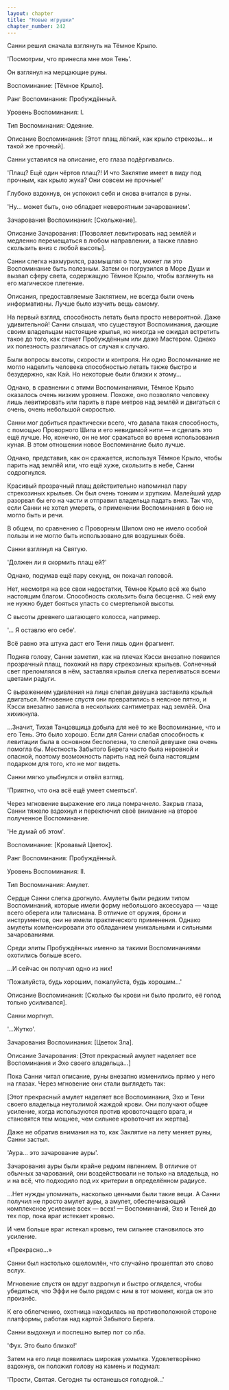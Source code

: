 ```yaml
---
layout: chapter
title: "Новые игрушки"
chapter_number: 242
---
```


Санни решил сначала взглянуть на Тёмное Крыло.

'Посмотрим, что принесла мне моя Тень'.

Он взглянул на мерцающие руны.

Воспоминание: [Тёмное Крыло].

Ранг Воспоминания: Пробуждённый.

Уровень Воспоминания: I.

Тип Воспоминания: Одеяние.

Описание Воспоминания: [Этот плащ лёгкий, как крыло стрекозы... и такой же прочный].

Санни уставился на описание, его глаза подёргивались.

'Плащ? Ещё один чёртов плащ?! И что Заклятие имеет в виду под прочным, как крыло жука? Они совсем не прочные!'

Глубоко вздохнув, он успокоил себя и снова вчитался в руны.

'Ну... может быть, оно обладает невероятным зачарованием'.

Зачарования Воспоминания: [Скольжение].

Описание Зачарования: [Позволяет левитировать над землёй и медленно перемещаться в любом направлении, а также плавно скользить вниз с любой высоты].

Санни слегка нахмурился, размышляя о том, может ли это Воспоминание быть полезным. Затем он погрузился в Море Души и вызвал сферу света, содержащую Тёмное Крыло, чтобы взглянуть на его магическое плетение.

Описания, предоставляемые Заклятием, не всегда были очень информативны. Лучше было изучить вещь самому.

На первый взгляд, способность летать была просто невероятной. Даже удивительной! Санни слышал, что существуют Воспоминания, дающие своим владельцам настоящие крылья, но никогда не ожидал встретить такое до того, как станет Пробуждённым или даже Мастером. Однако их полезность различалась от случая к случаю.

Были вопросы высоты, скорости и контроля. Ни одно Воспоминание не могло наделить человека способностью летать также быстро и безудержно, как Кай. Но некоторые были близки к этому...

Однако, в сравнении с этими Воспоминаниями, Тёмное Крыло оказалось очень низким уровнем. Похоже, оно позволяло человеку лишь левитировать или парить в паре метров над землёй и двигаться с очень, очень небольшой скоростью.

Санни мог добиться практически всего, что давала такая способность, с помощью Проворного Шипа и его невидимой нити — и сделать это ещё лучше. Но, конечно, он не мог сражаться во время использования куная. В этом отношении новое Воспоминание было лучше.

Однако, представив, как он сражается, используя Тёмное Крыло, чтобы парить над землёй или, что ещё хуже, скользить в небе, Санни содрогнулся.

Красивый прозрачный плащ действительно напоминал пару стрекозиных крыльев. Он был очень тонким и хрупким. Малейший удар разорвал бы его на части и отправил владельца падать вниз. Так что, если Санни не хотел умереть, о применении Воспоминания в бою не могло быть и речи.

В общем, по сравнению с Проворным Шипом оно не имело особой пользы и не могло быть использовано для воздушных боёв.

Санни взглянул на Святую.

'Должен ли я скормить плащ ей?'

Однако, подумав ещё пару секунд, он покачал головой.

Нет, несмотря на все свои недостатки, Тёмное Крыло всё же было настоящим благом. Способность скользить была бесценна. С ней ему не нужно будет бояться упасть со смертельной высоты.

С высоты древнего шагающего колосса, например.

'... Я оставлю его себе'.

Всё равно эта штука даст его Тени лишь один фрагмент.

Подняв голову, Санни заметил, как на плечах Кэсси внезапно появился прозрачный плащ, похожий на пару стрекозиных крыльев. Солнечный свет преломлялся в нём, заставляя крылья слегка переливаться всеми цветами радуги.

С выражением удивления на лице слепая девушка заставила крылья двигаться. Мгновение спустя они превратились в неясное пятно, и Кэсси внезапно зависла в нескольких сантиметрах над землёй. Она хихикнула.

...Значит, Тихая Танцовщица добыла для неё то же Воспоминание, что и его Тень. Это было хорошо. Если для Санни слабая способность к левитации была в основном бесполезна, то слепой девушке она очень помогла бы. Местность Забытого Берега часто была неровной и опасной, поэтому возможность парить над ней была настоящим подарком для того, кто не мог видеть.

Санни мягко улыбнулся и отвёл взгляд.

'Приятно, что она всё ещё умеет смеяться'.

Через мгновение выражение его лица помрачнело. Закрыв глаза, Санни тяжело вздохнул и переключил своё внимание на второе полученное Воспоминание.

'Не думай об этом'.

Воспоминание: [Кровавый Цветок].

Ранг Воспоминания: Пробуждённый.

Уровень Воспоминания: II.

Тип Воспоминания: Амулет.

Сердце Санни слегка дрогнуло. Амулеты были редким типом Воспоминаний, которые имели форму небольшого аксессуара — чаще всего оберега или талисмана. В отличие от оружия, брони и инструментов, они не имели практического применения. Однако амулеты компенсировали это обладанием уникальными и сильными зачарованиями.

Среди элиты Пробуждённых именно за такими Воспоминаниями охотились больше всего.

...И сейчас он получил одно из них!

'Пожалуйста, будь хорошим, пожалуйста, будь хорошим...'

Описание Воспоминания: [Сколько бы крови ни было пролито, её голод только усиливался].

Санни моргнул.

'...Жутко'.

Зачарования Воспоминания: [Цветок Зла].

Описание Зачарования: [Этот прекрасный амулет наделяет все Воспоминания и Эхо своего владельца...]

Пока Санни читал описание, руны внезапно изменились прямо у него на глазах. Через мгновение они стали выглядеть так:

[Этот прекрасный амулет наделяет все Воспоминания, Эхо и Тени своего владельца неутолимой жаждой крови. Они получают общее усиление, когда используются против кровоточащего врага, и становятся тем мощнее, чем сильнее кровоточит их жертва].

Даже не обратив внимания на то, как Заклятие на лету меняет руны, Санни застыл.

'Аура... это зачарование ауры'.

Зачарования ауры были крайне редким явлением. В отличие от обычных зачарований, они воздействовали не только на владельца, но и на всё, что подходило под их критерии в определённом радиусе.

...Нет нужды упоминать, насколько ценными были такие вещи. А Санни получил не просто амулет ауры, а амулет, обеспечивающий комплексное усиление всех — всех! — Воспоминаний, Эхо и Теней до тех пор, пока враг истекает кровью.

И чем больше враг истекал кровью, тем сильнее становилось это усиление.

«Прекрасно...»

Санни был настолько ошеломлён, что случайно прошептал это слово вслух.

Мгновение спустя он вдруг вздрогнул и быстро огляделся, чтобы убедиться, что Эффи не было рядом с ним в тот момент, когда он это произнёс.

К его облегчению, охотница находилась на противоположной стороне платформы, работая над картой Забытого Берега.

Санни выдохнул и поспешно вытер пот со лба.

'Фух. Это было близко!'

Затем на его лице появилась широкая ухмылка. Удовлетворённо вздохнув, он положил голову на камень и подумал:

'Прости, Святая. Сегодня ты останешься голодной...'